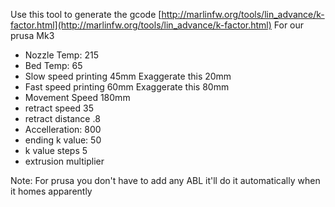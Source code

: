 
Use this tool to generate the gcode
[http://marlinfw.org/tools/lin_advance/k-factor.html](http://marlinfw.org/tools/lin_advance/k-factor.html)
For our prusa Mk3

 - Nozzle Temp: 215
 - Bed Temp: 65
 - Slow speed printing 45mm Exaggerate this 20mm
 - Fast speed printing 60mm Exaggerate this 80mm
 - Movement Speed 180mm
 - retract speed 35
 - retract distance .8
 - Accelleration: 800
 - ending k value: 50
 - k value steps 5
 - extrusion multiplier

Note: For prusa you don't have to add any ABL it'll do it automatically when it homes apparently

<!--stackedit_data:
eyJoaXN0b3J5IjpbLTE1ODgwOTI4MTgsMTk2NzA4NzIyNiwxMz
A5MjYwNjQsMjE0NzMwMjQ1MSw5ODA2ODYwOTAsLTIwMzUxOTY4
Nl19
-->